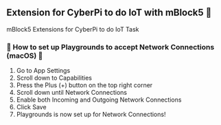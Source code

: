 ## Extension for CyberPi to do IoT with mBlock5 🚀
mBlock5 Extensions for CyberPi to do IoT Task

### 🍎 How to set up Playgrounds to accept Network Connections (macOS) 🍎
1. Go to App Settings
2. Scroll down to Capabilities
3. Press the Plus (+) button on the top right corner
4. Scroll down until Network Connections
5. Enable both Incoming and Outgoing Network Connections
6. Click Save
7. Playgrounds is now set up for Network Connections!
